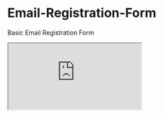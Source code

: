 # Email-Registration-Form
Basic Email Registration Form

<html>
 <iframe src="https://codepen.io/olasosti/full/oNEvqZd" title="W3Schools Free Online Web Tutorials"></iframe> 
</html>
